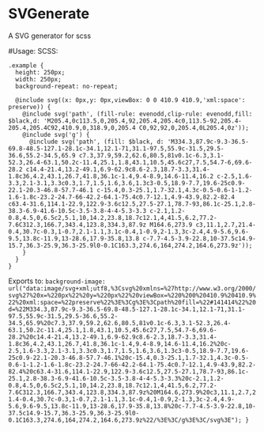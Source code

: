 # SVGenerate
A SVG generator for scss

#Usage:
SCSS:
```
.example {
  height: 250px;
  width: 250px;
  background-repeat: no-repeat;

  @include svg((x: 0px,y: 0px,viewBox: 0 0 410.9 410.9,'xml:space': preserve)) {
    @include svg('path', (fill-rule: evenodd,clip-rule: evenodd,fill: $black,d: 'M205.4,0c113.5,0,205.4,92,205.4,205.4c0,113.5-92,205.4-205.4,205.4C92,410.9,0,318.9,0,205.4 C0,92,92,0,205.4,0L205.4,0z'));
    @include svg('g') {
      @include svg('path', (fill: $black, d: 'M334.3,87.9c-9.3-36.5-69.8-48.5-127.1-28.1c-34.1,12.1-71,31.1-97.5,55.9c-31.5,29.5-36.6,55.2-34.5,65.9 c7.3,37.9,59.2,62.6,80.5,81v0.1c-6.3,3.1-52.3,26.4-63.1,50.2c-11.4,25.1,1.8,43.1,10.5,45.6c27,7.5,54.7-6,69.6-28.2 c14.4-21.4,13.2-49.1,6.9-62.9c8.6-2.3,18.7-3.3,31.4-1.8c36,4.2,43.1,26.7,41.8,36.1c-1.4,9.4-8.9,14.6-11.4,16.2 c-2.5,1.6-3.3,2.1-3.1,3.3c0.3,1.7,1.5,1.6,3.6,1.3c3-0.5,18.9-7.7,19.6-25c0.9-22.1-20.3-46.8-57.7-46.1 c-15.4,0.3-25.1,1.7-32.1,4.3c-0.5-0.6-1-1.2-1.6-1.8c-23.2-24.7-66-42.2-64.1-75.4c0.7-12.1,4.9-43.9,82.2-82.4 c63.4-31.6,114.1-22.9,122.9-3.6c12.5,27.5-27.1,78.7-93,86.1c-25.1,2.8-38.3-6.9-41.6-10.5c-3.5-3.8-4-4-5.3-3.3 c-2.1,1.2-0.8,4.5,0,6.5c2,5.1,10,14.2,23.8,18.7c12.1,4,41.5,6.2,77.2-7.6C312.3,166.7,343.4,123.8,334.3,87.9z M164.6,273.9 c3,11.1,2.7,21.4-0.4,30.7c-0.3,1-0.7,2.1-1.1,3.1c-0.4,1-0.9,2-1.3,3c-2.4,4.9-5.6,9.6-9.5,13.8c-11.9,13-28.6,17.9-35.8,13.8 c-7.7-4.5-3.9-22.8,10-37.5c14.9-15.7,36.3-25.9,36.3-25.9l0-0.1C163.3,274.6,164,274.2,164.6,273.9z'));
    }
  }
}
```

Exports to:
```background-image: url("data:image/svg+xml;utf8,%3Csvg%20xmlns=%27http://www.w3.org/2000/svg%27%20x=%220px%22%20y=%220px%22%20viewBox=%220%200%20410.9%20410.9%22%20xml:space=%22preserve%22%3E%3Cg%3E%3Cpath%20fill=%22#141414%22%20d=%22M334.3,87.9c-9.3-36.5-69.8-48.5-127.1-28.1c-34.1,12.1-71,31.1-97.5,55.9c-31.5,29.5-36.6,55.2-34.5,65.9%20c7.3,37.9,59.2,62.6,80.5,81v0.1c-6.3,3.1-52.3,26.4-63.1,50.2c-11.4,25.1,1.8,43.1,10.5,45.6c27,7.5,54.7-6,69.6-28.2%20c14.4-21.4,13.2-49.1,6.9-62.9c8.6-2.3,18.7-3.3,31.4-1.8c36,4.2,43.1,26.7,41.8,36.1c-1.4,9.4-8.9,14.6-11.4,16.2%20c-2.5,1.6-3.3,2.1-3.1,3.3c0.3,1.7,1.5,1.6,3.6,1.3c3-0.5,18.9-7.7,19.6-25c0.9-22.1-20.3-46.8-57.7-46.1%20c-15.4,0.3-25.1,1.7-32.1,4.3c-0.5-0.6-1-1.2-1.6-1.8c-23.2-24.7-66-42.2-64.1-75.4c0.7-12.1,4.9-43.9,82.2-82.4%20c63.4-31.6,114.1-22.9,122.9-3.6c12.5,27.5-27.1,78.7-93,86.1c-25.1,2.8-38.3-6.9-41.6-10.5c-3.5-3.8-4-4-5.3-3.3%20c-2.1,1.2-0.8,4.5,0,6.5c2,5.1,10,14.2,23.8,18.7c12.1,4,41.5,6.2,77.2-7.6C312.3,166.7,343.4,123.8,334.3,87.9z%20M164.6,273.9%20c3,11.1,2.7,21.4-0.4,30.7c-0.3,1-0.7,2.1-1.1,3.1c-0.4,1-0.9,2-1.3,3c-2.4,4.9-5.6,9.6-9.5,13.8c-11.9,13-28.6,17.9-35.8,13.8%20c-7.7-4.5-3.9-22.8,10-37.5c14.9-15.7,36.3-25.9,36.3-25.9l0-0.1C163.3,274.6,164,274.2,164.6,273.9z%22/%3E%3C/g%3E%3C/svg%3E"); }```
